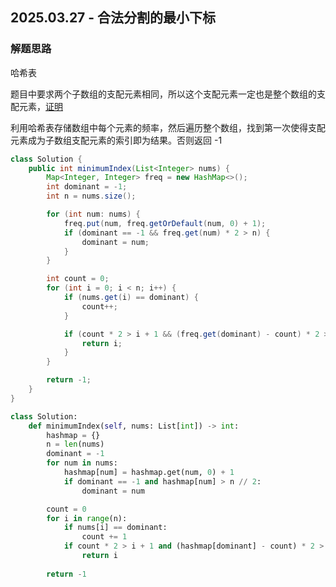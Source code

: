 ## 2025.03.27 - 合法分割的最小下标

### 解题思路
哈希表

题目中要求两个子数组的支配元素相同，所以这个支配元素一定也是整个数组的支配元素，[证明](https://leetcode.cn/problems/minimum-index-of-a-valid-split/solutions/2345798/jie-lun-zheng-ming-mei-ju-by-endlesschen-w156/)

利用哈希表存储数组中每个元素的频率，然后遍历整个数组，找到第一次使得支配元素成为子数组支配元素的索引即为结果。否则返回 -1

```java
class Solution {
    public int minimumIndex(List<Integer> nums) {
        Map<Integer, Integer> freq = new HashMap<>();
        int dominant = -1;
        int n = nums.size();

        for (int num: nums) {
            freq.put(num, freq.getOrDefault(num, 0) + 1);
            if (dominant == -1 && freq.get(num) * 2 > n) {
                dominant = num;
            }
        }

        int count = 0;
        for (int i = 0; i < n; i++) {
            if (nums.get(i) == dominant) {
                count++;
            }

            if (count * 2 > i + 1 && (freq.get(dominant) - count) * 2 > n - i - 1) {
                return i;
            }
        }

        return -1;
    }
}
```

```python
class Solution:
    def minimumIndex(self, nums: List[int]) -> int:
        hashmap = {}
        n = len(nums)
        dominant = -1
        for num in nums:
            hashmap[num] = hashmap.get(num, 0) + 1
            if dominant == -1 and hashmap[num] > n // 2:
                dominant = num

        count = 0
        for i in range(n):
            if nums[i] == dominant:
                count += 1
            if count * 2 > i + 1 and (hashmap[dominant] - count) * 2 > n - i - 1:
                return i
        
        return -1
```
